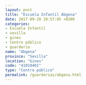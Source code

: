 ```yaml
---
layout: post
title: "Escuela Infantil Abgena"
date: 2017-09-20 20:57:05 +0200
categories:
- Escuela Infantil
- sevilla
- gines
- Centro público
- guarderia
name: "Abgena"
province: "Sevilla"
location: "Gines"
code: "41010401"
type: "Centro público"
permalink: /guarderias/abgena.html
---
```

